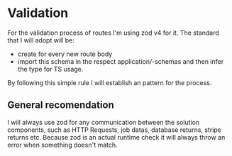 # Validation

For the validation process of routes I'm using zod v4 for it. The standard that I will adopt will be:

- create for every new route body
- import this schema in the respect application\/-schemas and then infer the type for TS usage.

By following this simple rule I will establish an pattern for the process.

## General recomendation

I will always use zod for any communication between the solution components, such as HTTP Requests, job datas, database returns, stripe returns etc. Because zod is an actual runtime check it will always throw an error when something doesn't match.
